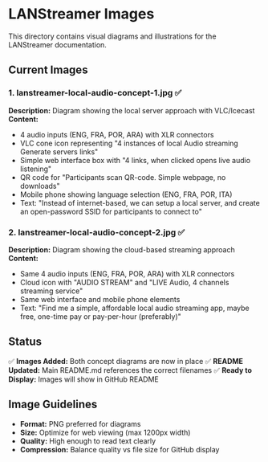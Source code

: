 # LANStreamer Images

This directory contains visual diagrams and illustrations for the LANStreamer documentation.

## Current Images

### 1. lanstreamer-local-audio-concept-1.jpg ✅
**Description:** Diagram showing the local server approach with VLC/Icecast
**Content:**
- 4 audio inputs (ENG, FRA, POR, ARA) with XLR connectors
- VLC cone icon representing "4 instances of local Audio streaming Generate servers links"
- Simple web interface box with "4 links, when clicked opens live audio listening"
- QR code for "Participants scan QR-code. Simple webpage, no downloads"
- Mobile phone showing language selection (ENG, FRA, POR, ITA)
- Text: "Instead of internet-based, we can setup a local server, and create an open-password SSID for participants to connect to"

### 2. lanstreamer-local-audio-concept-2.jpg ✅
**Description:** Diagram showing the cloud-based streaming approach
**Content:**
- Same 4 audio inputs (ENG, FRA, POR, ARA) with XLR connectors
- Cloud icon with "AUDIO STREAM" and "LIVE Audio, 4 channels streaming service"
- Same web interface and mobile phone elements
- Text: "Find me a simple, affordable local audio streaming app, maybe free, one-time pay or pay-per-hour (preferably)"

## Status

✅ **Images Added:** Both concept diagrams are now in place
✅ **README Updated:** Main README.md references the correct filenames
✅ **Ready to Display:** Images will show in GitHub README

## Image Guidelines

- **Format:** PNG preferred for diagrams
- **Size:** Optimize for web viewing (max 1200px width)
- **Quality:** High enough to read text clearly
- **Compression:** Balance quality vs file size for GitHub display
